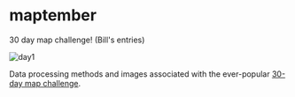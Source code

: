 # maptember
30 day map challenge! (Bill's entries)

![day1](img/day1.png)

Data processing methods and images associated with the ever-popular [30-day map challenge](https://www.gislounge.com/november-map-challenge/).
